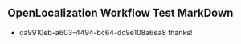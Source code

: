 ## OpenLocalization Workflow Test MarkDown
* ca9910eb-a603-4494-bc64-dc9e108a6ea8 thanks!

<!--HONumber=Jul16_HO4-->



